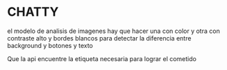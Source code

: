 # CHATTY

el modelo de analisis de imagenes hay que hacer una con color y otra con contraste alto y bordes blancos para detectar la diferencia entre background y botones y texto


Que la api encuentre la etiqueta necesaria para lograr el cometido
